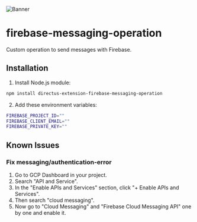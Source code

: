![Banner](https://user-images.githubusercontent.com/522079/158864859-0fbeae62-9d7a-4619-b35e-f8fa5f68e0c8.png)

# firebase-messaging-operation

Custom operation to send messages with Firebase.

## Installation

1. Install Node.js module:

```sh
npm install directus-extension-firebase-messaging-operation
```

2. Add these environment variables:

```sh
FIREBASE_PROJECT_ID=""
FIREBASE_CLIENT_EMAIL=""
FIREBASE_PRIVATE_KEY=""
```

## Known Issues

### Fix messaging/authentication-error

1. Go to GCP Dashboard in your project.
2. Search "API and Service".
3. In the "Enable APIs and Services" section, click "+ Enable APIs and Services".
4. Then search "cloud messaging".
6. Now go to "Cloud Messaging" and "Firebase Cloud Messaging API" one by one and enable it.
